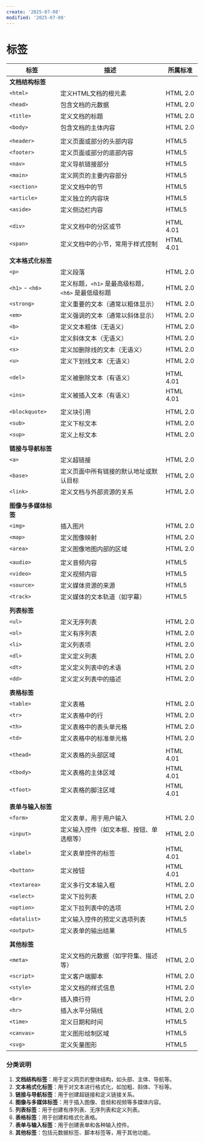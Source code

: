 ```yaml
---
create: '2025-07-08'
modified: '2025-07-08'
---
```


# 标签

| 标签                 | 描述                                               | 所属标准  |
| -------------------- | -------------------------------------------------- | --------- |
| **文档结构标签**     |                                                    |           |
| `<html>`             | 定义HTML文档的根元素                               | HTML 2.0  |
| `<head>`             | 包含文档的元数据                                   | HTML 2.0  |
| `<title>`            | 定义文档的标题                                     | HTML 2.0  |
| `<body>`             | 包含文档的主体内容                                 | HTML 2.0  |
|                      |                                                    |           |
| `<header>`           | 定义页面或部分的头部内容                           | HTML5     |
| `<footer>`           | 定义页面或部分的底部内容                           | HTML5     |
| `<nav>`              | 定义导航链接部分                                   | HTML5     |
| `<main>`             | 定义网页的主要内容部分                             | HTML5     |
| `<section>`          | 定义文档中的节                                     | HTML5     |
| `<article>`          | 定义独立的内容块                                   | HTML5     |
| `<aside>`            | 定义侧边栏内容                                     | HTML5     |
|                      |                                                    |           |
| `<div>`              | 定义文档中的分区或节                               | HTML 4.01 |
| `<span>`             | 定义文档中的小节，常用于样式控制                   | HTML 4.01 |
|                      |                                                    |           |
| **文本格式化标签**   |                                                    |           |
| `<p>`                | 定义段落                                           | HTML 2.0  |
| `<h1>` - `<h6>`      | 定义标题，`<h1>` 是最高级标题，`<h6>` 是最低级标题 | HTML 2.0  |
| `<strong>`           | 定义重要的文本（通常以粗体显示）                   | HTML 2.0  |
| `<em>`               | 定义强调的文本（通常以斜体显示）                   | HTML 2.0  |
| `<b>`                | 定义文本粗体（无语义）                             | HTML 2.0  |
| `<i>`                | 定义斜体文本（无语义）                             | HTML 2.0  |
| `<s>`                | 定义加删除线的文本（无语义）                       | HTML 2.0  |
| `<u>`                | 定义下划线文本（无语义）                           | HTML 2.0  |
|                      |                                                    |           |
| `<del>`              | 定义被删除文本（有语义）                           | HTML 4.01 |
| `<ins>`              | 定义被插入文本（有语义）                           | HTML 4.01 |
|                      |                                                    |           |
| `<blockquote>`       | 定义块引用                                         | HTML 2.0  |
| `<sub>`              | 定义下标文本                                       | HTML 2.0  |
| `<sup>`              | 定义上标文本                                       | HTML 2.0  |
|                      |                                                    |           |
| **链接与导航标签**   |                                                    |           |
| `<a>`                | 定义超链接                                         | HTML 2.0  |
| `<base>`             | 定义页面中所有链接的默认地址或默认目标             | HTML 2.0  |
| `<link>`             | 定义文档与外部资源的关系                           | HTML 2.0  |
|                      |                                                    |           |
| **图像与多媒体标签** |                                                    |           |
| `<img>`              | 插入图片                                           | HTML 2.0  |
| `<map>`              | 定义图像映射                                       | HTML 2.0  |
| `<area>`             | 定义图像地图内部的区域                             | HTML 2.0  |
|                      |                                                    |           |
| `<audio>`            | 定义音频内容                                       | HTML5     |
| `<video>`            | 定义视频内容                                       | HTML5     |
| `<source>`           | 定义媒体资源的来源                                 | HTML5     |
| `<track>`            | 定义媒体的文本轨道（如字幕）                       | HTML5     |
|                      |                                                    |           |
| **列表标签**         |                                                    |           |
| `<ul>`               | 定义无序列表                                       | HTML 2.0  |
| `<ol>`               | 定义有序列表                                       | HTML 2.0  |
| `<li>`               | 定义列表项                                         | HTML 2.0  |
| `<dl>`               | 定义定义列表                                       | HTML 2.0  |
| `<dt>`               | 定义定义列表中的术语                               | HTML 2.0  |
| `<dd>`               | 定义定义列表中的描述                               | HTML 2.0  |
|                      |                                                    |           |
| **表格标签**         |                                                    |           |
| `<table>`            | 定义表格                                           | HTML 2.0  |
| `<tr>`               | 定义表格中的行                                     | HTML 2.0  |
| `<th>`               | 定义表格中的表头单元格                             | HTML 2.0  |
| `<td>`               | 定义表格中的标准单元格                             | HTML 2.0  |
|                      |                                                    |           |
| `<thead>`            | 定义表格的头部区域                                 | HTML 4.01 |
| `<tbody>`            | 定义表格的主体区域                                 | HTML 4.01 |
| `<tfoot>`            | 定义表格的脚注区域                                 | HTML 4.01 |
|                      |                                                    |           |
| **表单与输入标签**   |                                                    |           |
| `<form>`             | 定义表单，用于用户输入                             | HTML 2.0  |
| `<input>`            | 定义输入控件（如文本框、按钮、单选框等）           | HTML 2.0  |
| `<label>`            | 定义表单控件的标签                                 | HTML 4.01 |
| `<button>`           | 定义按钮                                           | HTML 4.01 |
| `<textarea>`         | 定义多行文本输入框                                 | HTML 2.0  |
| `<select>`           | 定义下拉列表                                       | HTML 2.0  |
| `<option>`           | 定义下拉列表中的选项                               | HTML 2.0  |
| `<datalist>`         | 定义输入控件的预定义选项列表                       | HTML5     |
| `<output>`           | 定义表单的输出结果                                 | HTML5     |
|                      |                                                    |           |
| **其他标签**         |                                                    |           |
| `<meta>`             | 定义文档的元数据（如字符集、描述等）               | HTML 2.0  |
| `<script>`           | 定义客户端脚本                                     | HTML 2.0  |
| `<style>`            | 定义文档的样式信息                                 | HTML 2.0  |
| `<br>`               | 插入换行符                                         | HTML 2.0  |
| `<hr>`               | 插入水平分隔线                                     | HTML 2.0  |
| `<time>`             | 定义日期和时间                                     | HTML5     |
| `<canvas>`           | 定义图形绘制区域                                   | HTML5     |
| `<svg>`              | 定义矢量图形                                       | HTML5     |

### 分类说明
1. **文档结构标签**：用于定义网页的整体结构，如头部、主体、导航等。
2. **文本格式化标签**：用于对文本进行格式化，如加粗、斜体、下标等。
3. **链接与导航标签**：用于创建超链接和定义链接关系。
4. **图像与多媒体标签**：用于插入图像、音频和视频等多媒体内容。
5. **列表标签**：用于创建有序列表、无序列表和定义列表。
6. **表格标签**：用于创建和格式化表格。
7. **表单与输入标签**：用于创建表单和各种输入控件。
8. **其他标签**：包括元数据标签、脚本标签等，用于其他功能。